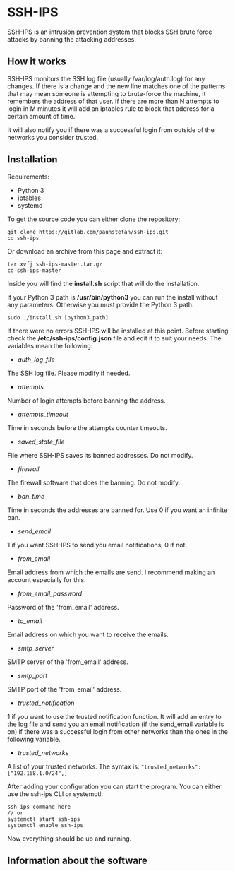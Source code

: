 # SSH-IPS

SSH-IPS is an intrusion prevention system that blocks SSH brute force attacks by 
banning the attacking addresses.

## How it works

SSH-IPS monitors the SSH log file (usually /var/log/auth.log) for any changes. 
If there is a change and the new line matches one of the patterns that may mean
someone is attempting to brute-force the machine, it remembers the address of that user.
If there are more than N attempts to login in M minutes it will add an iptables rule
to block that address for a certain amount of time.

It will also notify you if there was a successful login from outside of the networks 
you consider trusted.

## Installation

Requirements:
- Python 3
- iptables
- systemd

To get the source code you can either clone the repository:

````commandline
git clone https://gitlab.com/paunstefan/ssh-ips.git
cd ssh-ips
````

Or download an archive from this page and extract it:
````commandline
tar xvfj ssh-ips-master.tar.gz
cd ssh-ips-master
````

Inside you will find the **install.sh** script that will do the installation.

If your Python 3 path is **/usr/bin/python3** you can run the install without any parameters.
Otherwise you must provide the Python 3 path.
````
sudo ./install.sh [python3_path]
````

If there were no errors SSH-IPS will be installed at this point. Before starting check 
the **/etc/ssh-ips/config.json** file and edit it to suit your needs. The variables mean 
the following:

- _auth_log_file_ 

The SSH log file. Please modify if needed.
- _attempts_ 

Number of login attempts before banning the address.
- _attempts_timeout_ 

Time in seconds before the attempts counter timeouts.
- _saved_state_file_ 

File where SSH-IPS saves its banned addresses. Do not modify.
- _firewall_ 

The firewall software that does the banning. Do not modify.
- _ban_time_ 

Time in seconds the addresses are banned for. Use 0 if you want an infinite ban.
- _send_email_ 

1 if you want SSH-IPS to send you email notifications, 0 if not.
- _from_email_ 

Email address from which the emails are send. I recommend making an account especially for this.
- _from_email_password_ 

Password of the 'from_email' address.
- _to_email_ 

Email address on which you want to receive the emails.
- _smtp_server_ 

SMTP server of the 'from_email' address.
- _smtp_port_ 

SMTP port of the 'from_email' address.
- _trusted_notification_ 

1 if you want to use the trusted notification function. It will add an entry to the log file
and send you an email notification (if the send_email variable is on) if there was a successful
login from other networks than the ones in the following variable.
- _trusted_networks_ 

A list of your trusted networks. The syntax is: `"trusted_networks": ["192.168.1.0/24",]`

After adding your configuration you can start the program. You can either use the ssh-ips CLI or systemctl:
````
ssh-ips command here
// or
systemctl start ssh-ips
systemctl enable ssh-ips
````

Now everything should be up and running.

## Information about the software